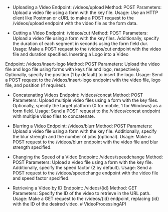 - Uploading a Video
Endpoint: /videos/upload
Method: POST
Parameters: Upload a video file using a form with the key file.
Usage: Use an HTTP client like Postman or cURL to make a POST request to the /videos/upload endpoint with the video file as the form data.

- Cutting a Video
Endpoint: /videos/cut
Method: POST
Parameters: Upload a video file using a form with the key files. Additionally, specify the duration of each segment in seconds using the form field dur.
Usage: Make a POST request to the /videos/cut endpoint with the video file and duration specified.
Inserting a Logo into a Video

Endpoint: /videos/insert-logo
Method: POST
Parameters: Upload the video file and logo file using forms with keys file and logo, respectively. Optionally, specify the position (1 by default) to insert the logo.
Usage: Send a POST request to the /videos/insert-logo endpoint with the video file, logo file, and position (if required).

- Concatenating Videos
Endpoint: /videos/concat
Method: POST
Parameters: Upload multiple video files using a form with the key files. Optionally, specify the target platform (0 for mobile, 1 for Windows) as a form field.
Usage: Send a POST request to the /videos/concat endpoint with multiple video files to concatenate.

- Blurring a Video
Endpoint: /videos/blurr
Method: POST
Parameters: Upload a video file using a form with the key file. Additionally, specify the blur strength and the number of jobs (optional).
Usage: Make a POST request to the /videos/blurr endpoint with the video file and blur strength specified.

- Changing the Speed of a Video
Endpoint: /videos/speedchange
Method: POST
Parameters: Upload a video file using a form with the key file. Additionally, specify the speed factor (2 by default).
Usage: Send a POST request to the /videos/speedchange endpoint with the video file and speed factor specified.

- Retrieving a Video by ID
Endpoint: /videos/{id}
Method: GET
Parameters: Specify the ID of the video to retrieve in the URL path.
Usage: Make a GET request to the /videos/{id} endpoint, replacing {id} with the ID of the desired video.
#   V i d e o P r o c e s s i n g A P I  
 
